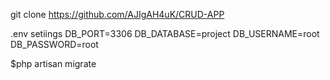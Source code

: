 git clone https://github.com/AJIgAH4uK/CRUD-APP

.env setiings
DB_PORT=3306
DB_DATABASE=project
DB_USERNAME=root
DB_PASSWORD=root

$php artisan migrate
